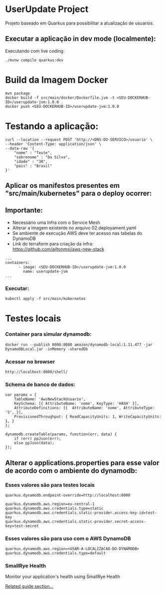# UserUpdate Project

Projeto baseado em Quarkus para possibilitar a atualização de usuarios. 

## Executar a aplicação in dev mode (localmente):

Executando com live coding:
```shell script
./mvnw compile quarkus:dev
```

# Build da Imagem Docker
```
mvn package
docker build -f src/main/docker/Dockerfile.jvm -t <SEU-DOCKERHUB-ID>/userupdate-jvm:1.0.0 .
docker push <SEU-DOCKERHUB-ID>/userupdate-jvm:1.0.0
```


# Testando a aplicação:
```shell script
curl --location --request POST 'http://<DNS-DO-SERVICO>/usuario' \
--header 'Content-Type: application/json' \
--data-raw '{
    "nome" : "Teste",
    "sobrenome" : "Da Silva",
    "idade" : "30",
    "pais" : "Brasil"
}'
```

## Aplicar os manifestos presentes em "src/main/kubernetes" para o deploy ocorrer:
## Importante:
- Necessário uma Infra com o Service Mesh
- Alterar a imagem existente no arquivo 02.deployament.yaml
- Se ambiente de execução AWS deve ter acesso nas tabelas do DynamoDB
- Link do terraform para criação da infra: https://github.com/ailtonmsj/aws-new-stack
```
...
containers:
      - image: <SEU-DOCKERHUB-ID>/userupdate-jvm:1.0.0
        name: userupdate-jvm
...
```

### Executar:
```
kubectl apply -f src/main/kubernetes
```

# Testes locais

### Container para simular dynamodb:
```
docker run --publish 8000:8000 amazon/dynamodb-local:1.11.477 -jar DynamoDBLocal.jar -inMemory -sharedDb
```

### Acessar no browser
```
http://localhost:8000/shell/
```


### Schema de banco de dados:
```
var params = {
    TableName: 'AwsNewStackUsuario',
    KeySchema: [{ AttributeName: 'nome', KeyType: 'HASH' }],
    AttributeDefinitions: [{  AttributeName: 'nome', AttributeType: 'S', }],
    ProvisionedThroughput: { ReadCapacityUnits: 1, WriteCapacityUnits: 1, }
};

dynamodb.createTable(params, function(err, data) {
    if (err) ppJson(err);
    else ppJson(data);
});
```

## Alterar o applications.properties para esse valor de acordo com o ambiente do dynamodb:

### Esses valores são para testes locais
```
quarkus.dynamodb.endpoint-override=http://localhost:8000

quarkus.dynamodb.aws.region=eu-central-1
quarkus.dynamodb.aws.credentials.type=static
quarkus.dynamodb.aws.credentials.static-provider.access-key-id=test-key
quarkus.dynamodb.aws.credentials.static-provider.secret-access-key=test-secret
```


### Esses valores são para uso com o AWS DynamoDB
```
quarkus.dynamodb.aws.region=<USAR-A-LOCALIZACAO-DO-DYNAMODB>
quarkus.dynamodb.aws.credentials.type=default
```

### SmallRye Health

Monitor your application's health using SmallRye Health

[Related guide section...](https://quarkus.io/guides/smallrye-health)